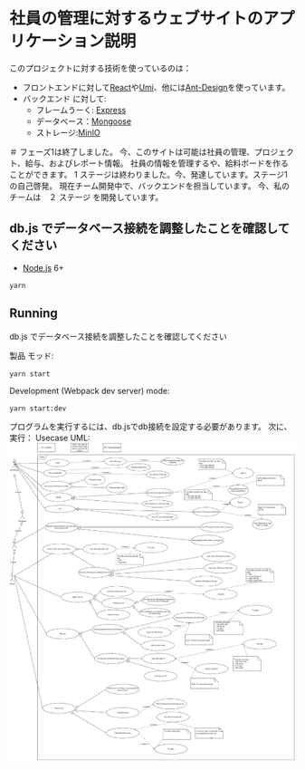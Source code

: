 # 社員の管理に対するウェブサイトのアプリケーション説明


このプロジェクトに対する技術を使っているのは：
- フロントエンドに対して[React](https://facebook.github.io/react/)や[Umi](https://github.com/umijs/umi)、他には[Ant-Design](https://github.com/ant-design/ant-design)を使っています。
- バックエンド に対して:
    - フレームうーく: [Express](http://expressjs.com/)
    - データベース：[Mongoose](http://mongoosejs.com/)
    - ストレージ:[MinIO](https://min.io/)

＃ フェーズ1は終了しました。 今、このサイトは可能は社員の管理、プロジェクト、給与、およびレポート情報。
社員の情報を管理するや、給料ボードを作ることができます。
1 ステージは終わりました。今、発達しています。ステージ1の自己啓発。 現在チーム開発中で、バックエンドを担当しています。
今、私のチームは　２ ステージ を開発しています。


## db.js でデータベース接続を調整したことを確認してください

- [Node.js](https://nodejs.org/en/) 6+

```shell
yarn
```


## Running

db.js でデータベース接続を調整したことを確認してください

製品 モッド:

```shell
yarn start
```

Development (Webpack dev server) mode:

```shell
yarn start:dev
```


プログラムを実行するには、db.jsでdb接続を設定する必要があります。 次に、実行：
Usecase UML:
![feature-image](https://github.com/tonganh/stagings-backend/blob/d65d3479007c4dfbe2db4f6d70caae8162f024ca/useCase.png)
